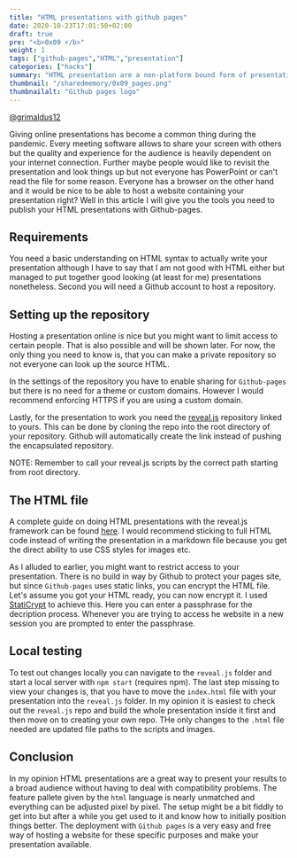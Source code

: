 ```yaml
---
title: "HTML presentations with github pages"
date: 2020-10-23T17:01:50+02:00
draft: true
pre: "<b>0x09 </b>"
weight: 1
tags: ["github-pages","HTML","presentation"]
categories: ["hacks"]
summary: "HTML presentation are a non-platform bound form of presentations which can be shared publicly through Github-pages"
thumbnail: "/sharedmemory/0x09_pages.png"
thumbnailalt: "Github pages logo"
---
```



[@grimaldus12](https://github.com/grimaldus12)

Giving online presentations has become a common thing during the pandemic. Every meeting software 
allows to share your screen with others but the quality and experience for the audience is heavily 
dependent on your internet connection. Further maybe people would like to revisit the presentation and 
look things up but not everyone has PowerPoint or can't read the file for some reason. Everyone has a browser 
on the other hand and it would be nice to be able to host a website containing your presentation right? 
Well in this article I will give you the tools you need to publish your HTML presentations with Github-pages.

## Requirements

You need a basic understanding on HTML syntax to actually write your presentation although I have to say that 
I am not good with HTML either but managed to put together good looking (at least for me) presentations nonetheless.
Second you will need a Github account to host a repository. 

## Setting up the repository

Hosting a presentation online is nice but you might want to limit access to certain people. That is also 
possible and will be shown later. For now, the only thing you need to know is, that you can make a private repository 
so not everyone can look up the source HTML. 

In the settings of the repository you have to enable sharing for `Github-pages` but there is no need for a theme or 
custom domains. However I would recommend enforcing HTTPS if you are using a custom domain. 

Lastly, for the presentation to work you need the [reveal.js](https://github.com/hakimel/reveal.js/tree/bd19860b4d6e85ff98067546faa4ffd87527a0ba)
repository linked to yours. This can be done by cloning the repo into the root directory of your repository. Github will automatically 
create the link instead of pushing the encapsulated repository. 

NOTE: Remember to call your reveal.js scripts by the correct path starting from root directory. 

## The HTML file

A complete guide on doing HTML presentations with the reveal.js framework can be found [here](https://revealjs.com/).
I would recommend sticking to full HTML code instead of writing the presentation in a markdown file because you 
get the direct ability to use CSS styles for images etc.

As I alluded to earlier, you might want to restrict access to your presentation. There is no build in way by Github
to protect your pages site, but since `Github-pages` uses static links, you can encrypt the HTML file. Let's assume 
you got your HTML ready, you can now encrypt it. I used [StatiCrypt](https://robinmoisson.github.io/staticrypt/) to achieve 
this. Here you can enter a passphrase for the decription process. Whenever you are trying to access he website in a new session 
you are prompted to enter the passphrase. 

## Local testing

To test out changes locally you can navigate to the `reveal.js` folder and start a local server with `npm start` (requires npm). 
The last step missing to view your changes is, that you have to move the `index.html` file with your presentation into the `reveal.js` folder.
In my opinion it is easiest to check out the `reveal.js` repo and build the whole presentation inside it first and then move on to 
creating your own repo. THe only changes to the `.html` file needed are updated file paths to the scripts and images. 


## Conclusion

In my opinion HTML presentations are a great way to present your results to a broad audience without having to deal with compatibility 
problems. The feature pallete given by the `html` language is nearly unmatched and everything can be adjusted pixel by pixel. 
The setup might be a bit fiddly to get into but after a while you get used to it and know how to initially position things better.
The deployment with `Github pages` is a very easy and free way of hosting a website for these specific purposes and make your presentation 
available.


